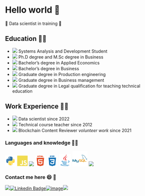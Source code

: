 # Hello world 👋

🚧 Data scientist in training 🚧
   
## Education 🧑‍🎓
- <a href="https://graduacao.qi.edu.br/?utm_source=google&utm_medium=cpc&utm_campaign=institucional&utm_term=qi&gclid=Cj0KCQiAjc2QBhDgARIsAMc3SqQHY7SuennKBJarO1xFmvlYaCmFXJpzS1mUhRhD_jMYnJXs5jcOy6IaAhFdEALw_wcB#inscreva-se" target="_blank"><img width="50px" src="https://user-images.githubusercontent.com/63169279/156931282-f47af9b5-7f57-4043-abf8-71a257250a2b.png"></a> Systems Analysis and Development Student
- <a href="http://www.unisinos.br/global/en/" target="_blank"><img width="100px" src="https://user-images.githubusercontent.com/63169279/156930720-1f3fe2c7-74e6-4ed4-b0f9-9ad648a7b692.png"></a> Ph.D degree and M.Sc degree in Business
- <a href="https://estude.unisul.br/#" target="_blank"><img width="70px" src="https://user-images.githubusercontent.com/63169279/156930094-142147ba-bf1e-412f-9bd9-edcc325f45b5.png"></a>  Bachelor’s degree in Applied Economics
- <a href="https://www.ulbra.br/vestibular" target="_blank"><img width="90px" src="https://user-images.githubusercontent.com/63169279/156931206-c90bdc86-5c38-4d71-a207-e008af053e5e.png"></a> Bachelor’s degree in Business
- <a href="https://www.ulbra.br/vestibular" target="_blank"><img width="90px" src="https://user-images.githubusercontent.com/63169279/156931206-c90bdc86-5c38-4d71-a207-e008af053e5e.png"></a> Graduate degree in Production engineering
- <a href="https://www.ulbra.br/vestibular" target="_blank"><img width="90px" src="https://user-images.githubusercontent.com/63169279/156931206-c90bdc86-5c38-4d71-a207-e008af053e5e.png"></a> Graduate degree in Business management
- <a href="https://senaicetiqt.com/" target="_blank"><img width="90px" src="https://user-images.githubusercontent.com/63169279/156934400-fe3c0d5c-6432-4eb6-8a7a-3714cc6ac747.png"></a> Graduate degree in Legal qualification for teaching technical education
   
## Work Experience 🧑‍💼
- <a href="https://www.sicredi.com.br/home/" target="_blank"><img width="90px" src="https://user-images.githubusercontent.com/63169279/156931587-aa7ae120-cdf9-4a47-8d19-7f0938b7bb17.png"></a> Data scientist since 2022
- <a href="https://www.senairs.org.br/" target="_blank"><img width="60px" src="https://user-images.githubusercontent.com/63169279/156931749-cb2f6836-c34c-4985-96a3-5f9f7494172f.png"></a> Technical course teacher since 2012
- <a href="https://icolab.org.br/" target="_blank"><img width="90px" src="https://user-images.githubusercontent.com/63169279/156933499-45064f82-6655-4e89-8644-852efaa10076.png"></a> Blockchain Content Reviewer *volunteer work* since 2021   
   
### Languages and knowledge 👨‍💻
<img width="35px" src="https://raw.githubusercontent.com/devicons/devicon/master/icons/python/python-original.svg"> <img width="35px" src="https://raw.githubusercontent.com/devicons/devicon/master/icons/javascript/javascript-plain.svg"> <img width="35px" src="https://img.icons8.com/cute-clipart/64/000000/github.png"/> <img width="35px" src="https://raw.githubusercontent.com/devicons/devicon/master/icons/html5/html5-plain-wordmark.svg"> <img width="35px" src="https://raw.githubusercontent.com/devicons/devicon/master/icons/css3/css3-plain-wordmark.svg"> <img width="40px" src="https://raw.githubusercontent.com/devicons/devicon/master/icons/java/java-original.svg"> <img width="50px" src="https://raw.githubusercontent.com/devicons/devicon/master/icons/mysql/mysql-original-wordmark.svg"> <img width="35px" src="https://img.icons8.com/fluency/48/000000/jupyter.png"/>
   
### Contact me here 😄 🤝
<a href="https://wa.me/<5551982903060>" target="_blank"><img src="https://img.shields.io/badge/WhatsApp-25D366?style=for-the-badge&logo=whatsapp&logoColor=white" target="_blank">[![Linkedin Badge](https://img.shields.io/badge/LinkedIn-0077B5?style=for-the-badge&logo=linkedin&logoColor=white)](https://www.linkedin.com/in/fcardosoo//)[![image](https://img.shields.io/badge/Discord-7289DA?style=for-the-badge&logo=discord&logoColor=white)](https://discord.com/channels/Fabiano#7097)<a href="mailto:dev.eco.adm@gmail.com" target="_blank"><img src="https://img.shields.io/badge/Gmail-D14836?style=for-the-badge&logo=gmail&logoColor=white" target="_blank"></a>
